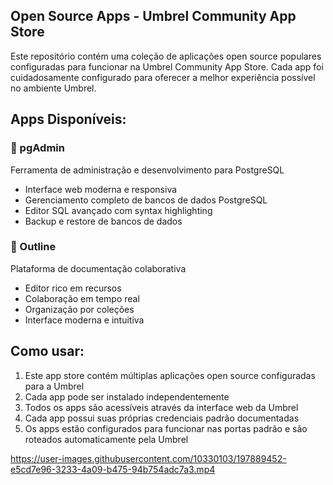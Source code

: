## Open Source Apps - Umbrel Community App Store

Este repositório contém uma coleção de aplicações open source populares configuradas para funcionar na Umbrel Community App Store. Cada app foi cuidadosamente configurado para oferecer a melhor experiência possível no ambiente Umbrel.

## Apps Disponíveis:

### 🐘 pgAdmin
Ferramenta de administração e desenvolvimento para PostgreSQL
- Interface web moderna e responsiva
- Gerenciamento completo de bancos de dados PostgreSQL
- Editor SQL avançado com syntax highlighting
- Backup e restore de bancos de dados

### 📝 Outline
Plataforma de documentação colaborativa
- Editor rico em recursos
- Colaboração em tempo real
- Organização por coleções
- Interface moderna e intuitiva

<!-- ### 🔐 Keycloak
Solução de gerenciamento de identidade e acesso
- Single Sign-On (SSO)
- Gerenciamento de usuários e grupos
- Autenticação multi-fator
- Integração com protocolos padrão (OAuth, OpenID Connect) -->

## Como usar:

1. Este app store contém múltiplas aplicações open source configuradas para a Umbrel
2. Cada app pode ser instalado independentemente
3. Todos os apps são acessíveis através da interface web da Umbrel
4. Cada app possui suas próprias credenciais padrão documentadas
5. Os apps estão configurados para funcionar nas portas padrão e são roteados automaticamente pela Umbrel


https://user-images.githubusercontent.com/10330103/197889452-e5cd7e96-3233-4a09-b475-94b754adc7a3.mp4
